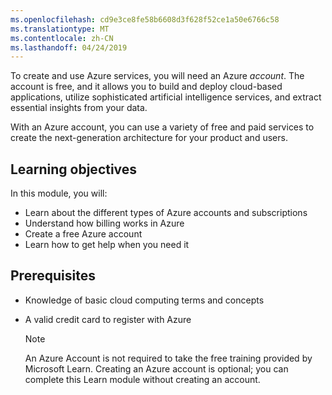 ```yaml
---
ms.openlocfilehash: cd9e3ce8fe58b6608d3f628f52ce1a50e6766c58
ms.translationtype: MT
ms.contentlocale: zh-CN
ms.lasthandoff: 04/24/2019
---
```

To create and use Azure services, you will need an Azure _account_. The account is free, and it allows you to build and deploy cloud-based applications, utilize sophisticated artificial intelligence services, and extract essential insights from your data.

With an Azure account, you can use a variety of free and paid services to create the next-generation architecture for your product and users.

## <a name="learning-objectives"></a>Learning objectives

In this module, you will:

- Learn about the different types of Azure accounts and subscriptions
- Understand how billing works in Azure
- Create a free Azure account
- Learn how to get help when you need it

## <a name="prerequisites"></a>Prerequisites

- Knowledge of basic cloud computing terms and concepts
- A valid credit card to register with Azure

    > [!NOTE]
    > An Azure Account is not required to take the free training provided by Microsoft Learn. Creating an Azure account is optional; you can complete this Learn module without creating an account.